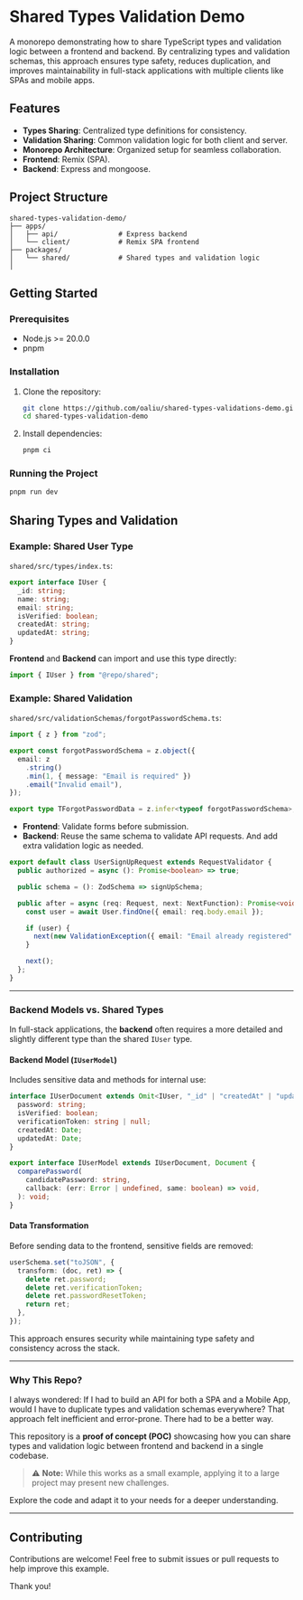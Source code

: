 # Shared Types Validation Demo

A monorepo demonstrating how to share TypeScript types and validation logic between a frontend and backend. By centralizing types and validation schemas, this approach ensures type safety, reduces duplication, and improves maintainability in full-stack applications with multiple clients like SPAs and mobile apps.

## Features

- **Types Sharing**: Centralized type definitions for consistency.
- **Validation Sharing**: Common validation logic for both client and server.
- **Monorepo Architecture**: Organized setup for seamless collaboration.
- **Frontend**: Remix (SPA).
- **Backend**: Express and mongoose.

## Project Structure

```plaintext
shared-types-validation-demo/
├── apps/
│   ├── api/               # Express backend
│   └── client/            # Remix SPA frontend
├── packages/
│   └── shared/            # Shared types and validation logic
│
```

## Getting Started

### Prerequisites

- Node.js >= 20.0.0
- pnpm

### Installation

1. Clone the repository:
   ```bash
   git clone https://github.com/oaliu/shared-types-validations-demo.git
   cd shared-types-validation-demo
   ```
2. Install dependencies:
   ```bash
   pnpm ci
   ```

### Running the Project

```bash
pnpm run dev
```

## Sharing Types and Validation

### Example: Shared User Type

`shared/src/types/index.ts`:

```typescript
export interface IUser {
  _id: string;
  name: string;
  email: string;
  isVerified: boolean;
  createdAt: string;
  updatedAt: string;
}
```

**Frontend** and **Backend** can import and use this type directly:

```typescript
import { IUser } from "@repo/shared";
```

### Example: Shared Validation

`shared/src/validationSchemas/forgotPasswordSchema.ts`:

```typescript
import { z } from "zod";

export const forgotPasswordSchema = z.object({
  email: z
    .string()
    .min(1, { message: "Email is required" })
    .email("Invalid email"),
});

export type TForgotPasswordData = z.infer<typeof forgotPasswordSchema>;
```

- **Frontend**: Validate forms before submission.
- **Backend**: Reuse the same schema to validate API requests. And add extra validation logic as needed.

```typescript
export default class UserSignUpRequest extends RequestValidator {
  public authorized = async (): Promise<boolean> => true;

  public schema = (): ZodSchema => signUpSchema;

  public after = async (req: Request, next: NextFunction): Promise<void> => {
    const user = await User.findOne({ email: req.body.email });

    if (user) {
      next(new ValidationException({ email: "Email already registered" }));
    }

    next();
  };
}
```

---

### Backend Models vs. Shared Types

In full-stack applications, the **backend** often requires a more detailed and slightly different type than the shared `IUser` type.

#### **Backend Model (`IUserModel`)**

Includes sensitive data and methods for internal use:

```typescript
interface IUserDocument extends Omit<IUser, "_id" | "createdAt" | "updatedAt"> {
  password: string;
  isVerified: boolean;
  verificationToken: string | null;
  createdAt: Date;
  updatedAt: Date;
}

export interface IUserModel extends IUserDocument, Document {
  comparePassword(
    candidatePassword: string,
    callback: (err: Error | undefined, same: boolean) => void,
  ): void;
}
```

#### **Data Transformation**

Before sending data to the frontend, sensitive fields are removed:

```typescript
userSchema.set("toJSON", {
  transform: (doc, ret) => {
    delete ret.password;
    delete ret.verificationToken;
    delete ret.passwordResetToken;
    return ret;
  },
});
```

This approach ensures security while maintaining type safety and consistency across the stack.

---

### Why This Repo?

I always wondered: If I had to build an API for both a SPA and a Mobile App, would I have to duplicate types and validation schemas everywhere? That approach felt inefficient and error-prone. There had to be a better way.

This repository is a **proof of concept (POC)** showcasing how you can share types and validation logic between frontend and backend in a single codebase.

> ⚠️ **Note:** While this works as a small example, applying it to a large project may present new challenges.

Explore the code and adapt it to your needs for a deeper understanding.

---

## Contributing

Contributions are welcome! Feel free to submit issues or pull requests to help improve this example.

Thank you!
